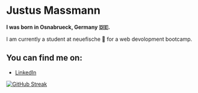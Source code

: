 # Justus Massmann
**I was born in Osnabrueck, Germany 🇩🇪.**

I am currently a student at neuefische :tropical_fish: for a web devolopment bootcamp.

## You can find me on:
- [LinkedIn](https://www.linkedin.com/in/justus-johannes-massmann-8a67611a3/)

[![GitHub Streak](https://github-readme-streak-stats.herokuapp.com/?user=J-Massmann)](https://git.io/streak-stats)

